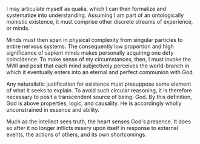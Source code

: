 I may articulate myself as qualia, which I can then formalize and systematize into understanding. Assuming I am part of an ontologically monistic existence, it must comprise other discrete streams of experience, or minds.

Minds must then span in physical complexity from singular particles to entire nervous systems. The consequently low proportion and high significance of sapient minds makes personally acquiring one defy coincidence. To make sense of my circumstances, then, I must invoke the MWI and posit that each mind subjectively perceives the world-branch in which it eventually enters into an eternal and perfect communion with God.

Any naturalistic justification for existence must presuppose some element of what it seeks to explain. To avoid such circular reasoning, it is therefore necessary to posit a transcendent source of being: God. By this definition, God is above properties, logic, and causality. He is accordingly wholly unconstrained in essence and ability. 

Much as the intellect sees truth, the heart senses God's presence. It does so after it no longer inflicts misery upon itself in response to external events, the actions of others, and its own shortcomings.

